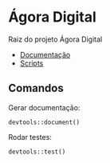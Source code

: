 # Ágora Digital

Raiz do projeto Ágora Digital

- [Documentação](/docs)
- [Scripts](/scripts)

## Comandos

Gerar documentação:

    devtools::document()

Rodar testes:

    devtools::test()
